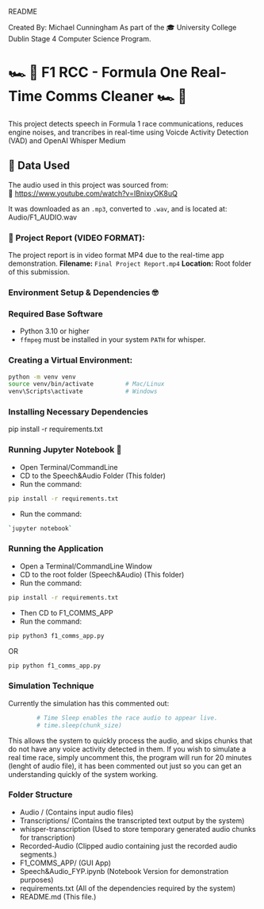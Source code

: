 README

Created By: Michael Cunningham
As part of the 🎓 University College Dublin Stage 4 Computer Science Program. 


# 🏎️ 🏁 F1 RCC - Formula One Real-Time Comms Cleaner 🏎️ 🏁
This project detects speech in Formula 1 race communications, reduces engine noises, and trancribes in real-time using Voicde Activity Detection (VAD) and OpenAI Whisper Medium


## 📂 Data Used

The audio used in this project was sourced from:  
🔗 https://www.youtube.com/watch?v=IBnixyOK8uQ

It was downloaded as an `.mp3`, converted to `.wav`, and is located at:
Audio/F1_AUDIO.wav 

### 🎥 Project Report (VIDEO FORMAT): 
The project report is in video format MP4 due to the real-time app demonstration.
**Filename:** `Final Project Report.mp4`
**Location:** Root folder of this submission. 

### Environment Setup & Dependencies 🤓
### Required Base Software 
- Python 3.10 or higher
- `ffmpeg` must be installed in your system `PATH` for whisper. 

### Creating a Virtual Environment: 
```bash
python -m venv venv
source venv/bin/activate         # Mac/Linux
venv\Scripts\activate            # Windows
```

### Installing Necessary Dependencies 
pip install -r requirements.txt


### Running Jupyter Notebook 📙
- Open Terminal/CommandLine 
- CD to the Speech&Audio Folder (This folder)
- Run the command:
```bash
pip install -r requirements.txt
```
- Run the command: 
```bash
`jupyter notebook`
```

### Running the Application 
- Open a Terminal/CommandLine Window
- CD to the root folder (Speech&Audio) (This folder)
- Run the command:
```bash
pip install -r requirements.txt
```
- Then CD to F1_COMMS_APP
- Run the command:
```bash
pip python3 f1_comms_app.py
```
OR
```bash
pip python f1_comms_app.py
```

### Simulation Technique
Currently the simulation has this commented out: 
```bash         
        # Time Sleep enables the race audio to appear live. 
        # time.sleep(chunk_size)
```
This allows the system to quickly process the audio, and skips chunks that do not have any voice activity detected in them.
If you wish to simulate a real time race, simply uncomment this, the program will run for 20 minutes (lenght of audio file), it has been commented out just so you can get an understanding quickly of the system working. 


### Folder Structure 
- Audio /                   (Contains input audio files)
- Transcriptions/           (Contains the transcripted text output by the system)
- whisper-transcription     (Used to store temporary generated audio chunks for transcription)
- Recorded-Audio            (Clipped audio containing just the recorded audio segments.)
- F1_COMMS_APP/             (GUI App)
- Speech&Audio_FYP.ipynb    (Notebook Version for demonstration purposes)
- requirements.txt          (All of the dependencies required by the system)
- README.md                 (This file.)
